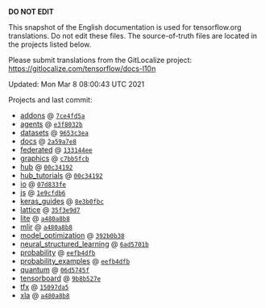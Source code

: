 __DO NOT EDIT__

This snapshot of the English documentation is used for tensorflow.org
translations. Do not edit these files. The source-of-truth files are located in
the projects listed below.

Please submit translations from the GitLocalize project: https://gitlocalize.com/tensorflow/docs-l10n

Updated: Mon Mar  8 08:00:43 UTC 2021

Projects and last commit:

- [addons](https://github.com/tensorflow/addons/tree/master/docs) @ <a href='https://github.com/tensorflow/addons/commit/7ce4fd5a8cf7a826a7117bda6ccd78db8d974f7d'><code>7ce4fd5a</code></a>
- [agents](https://github.com/tensorflow/agents/tree/master/docs) @ <a href='https://github.com/tensorflow/agents/commit/e3f8032b4f336290b4af7418010dccb39c5c3587'><code>e3f8032b</code></a>
- [datasets](https://github.com/tensorflow/datasets/tree/master/docs) @ <a href='https://github.com/tensorflow/datasets/commit/9653c3eaeb4f320cf50034543925061e0e5c98a3'><code>9653c3ea</code></a>
- [docs](https://github.com/tensorflow/docs/tree/master/site/en) @ <a href='https://github.com/tensorflow/docs/commit/2a59a7e878fea5c26c65dbdf7e2de4eb09016bef'><code>2a59a7e8</code></a>
- [federated](https://github.com/tensorflow/federated/tree/master/docs) @ <a href='https://github.com/tensorflow/federated/commit/133144eea5eda2d5c10c23a00e1840b13af134ca'><code>133144ee</code></a>
- [graphics](https://github.com/tensorflow/graphics/tree/master/tensorflow_graphics/g3doc) @ <a href='https://github.com/tensorflow/graphics/commit/c7bb5fcba24b75c75683961a39189821b6903643'><code>c7bb5fcb</code></a>
- [hub](https://github.com/tensorflow/hub/tree/master/docs) @ <a href='https://github.com/tensorflow/hub/commit/00c34192eb65d4d70856966cb837ca586d59f029'><code>00c34192</code></a>
- [hub_tutorials](https://github.com/tensorflow/hub/tree/master/examples/colab) @ <a href='https://github.com/tensorflow/hub/commit/00c34192eb65d4d70856966cb837ca586d59f029'><code>00c34192</code></a>
- [io](https://github.com/tensorflow/io/tree/master/docs) @ <a href='https://github.com/tensorflow/io/commit/07d833fe256b7daa3bba3f4a7e6bc53e6c05fdee'><code>07d833fe</code></a>
- [js](https://github.com/tensorflow/tfjs-website/tree/master/docs) @ <a href='https://github.com/tensorflow/tfjs-website/commit/1e9cfdb65a3c7d70938dbd19ef865e472683fe5b'><code>1e9cfdb6</code></a>
- [keras_guides](https://github.com/tensorflow/docs/tree/snapshot-keras/site/en/guide/keras) @ <a href='https://github.com/tensorflow/docs/commit/8e3b0fbcfacb1250f95c5a727b3681423a95cded'><code>8e3b0fbc</code></a>
- [lattice](https://github.com/tensorflow/lattice/tree/master/docs) @ <a href='https://github.com/tensorflow/lattice/commit/35f3e9d7da7f90a700d7a903e1818e82965f245c'><code>35f3e9d7</code></a>
- [lite](https://github.com/tensorflow/tensorflow/tree/master/tensorflow/lite/g3doc) @ <a href='https://github.com/tensorflow/tensorflow/commit/a480a8b8eec5dbe2f462586b7b4553381f74438f'><code>a480a8b8</code></a>
- [mlir](https://github.com/tensorflow/tensorflow/tree/master/tensorflow/compiler/mlir/g3doc) @ <a href='https://github.com/tensorflow/tensorflow/commit/a480a8b8eec5dbe2f462586b7b4553381f74438f'><code>a480a8b8</code></a>
- [model_optimization](https://github.com/tensorflow/model-optimization/tree/master/tensorflow_model_optimization/g3doc) @ <a href='https://github.com/tensorflow/model-optimization/commit/392b0b38b8398b51427edb82f9fab053ea7df1f0'><code>392b0b38</code></a>
- [neural_structured_learning](https://github.com/tensorflow/neural-structured-learning/tree/master/g3doc) @ <a href='https://github.com/tensorflow/neural-structured-learning/commit/6ad5701b7f22f95be9561cf89263a41518986790'><code>6ad5701b</code></a>
- [probability](https://github.com/tensorflow/probability/tree/master/tensorflow_probability/g3doc) @ <a href='https://github.com/tensorflow/probability/commit/eefb4dfb3805cdcd2cf34b387ffb3ad943312d92'><code>eefb4dfb</code></a>
- [probability_examples](https://github.com/tensorflow/probability/tree/master/tensorflow_probability/examples/jupyter_notebooks) @ <a href='https://github.com/tensorflow/probability/commit/eefb4dfb3805cdcd2cf34b387ffb3ad943312d92'><code>eefb4dfb</code></a>
- [quantum](https://github.com/tensorflow/quantum/tree/master/docs) @ <a href='https://github.com/tensorflow/quantum/commit/06d5745f6bba490d8266f331dfae5d6594de0817'><code>06d5745f</code></a>
- [tensorboard](https://github.com/tensorflow/tensorboard/tree/master/docs) @ <a href='https://github.com/tensorflow/tensorboard/commit/9b8b527ee6f2e784b5007d03ea4ed5667f7d3ec2'><code>9b8b527e</code></a>
- [tfx](https://github.com/tensorflow/tfx/tree/master/docs) @ <a href='https://github.com/tensorflow/tfx/commit/15097da57cb280e3b873934f72c6da86ed97a67e'><code>15097da5</code></a>
- [xla](https://github.com/tensorflow/tensorflow/tree/master/tensorflow/compiler/xla/g3doc) @ <a href='https://github.com/tensorflow/tensorflow/commit/a480a8b8eec5dbe2f462586b7b4553381f74438f'><code>a480a8b8</code></a>

